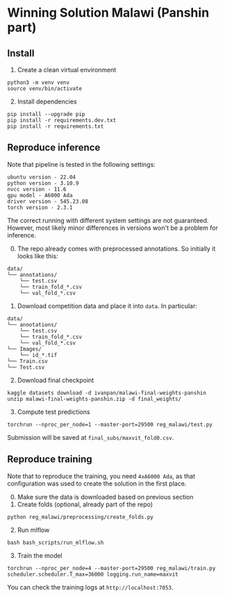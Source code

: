 # Winning Solution Malawi (Panshin part)

## Install 
1. Create a clean virtual environment

```
python3 -m venv venv
source venv/bin/activate
```

2. Install dependencies

```
pip install --upgrade pip
pip install -r requirements.dev.txt
pip install -r requirements.txt
```

## Reproduce inference
Note that pipeline is tested in the following settings:
```
ubuntu version - 22.04
python version - 3.10.9
nvcc version - 11.6
gpu model - A6000 Ada
driver version - 545.23.08
torch version - 2.3.1
```

The correct running with different system settings are not guaranteed. However, most likely minor differences in versions won't be a problem for inference.

0. The repo already comes with preprocessed annotations. So initially it looks like this:
```
data/
└── annotations/
    └── test.csv
    └── train_fold_*.csv
    └── val_fold_*.csv
```
1. Download competition data and place it into `data`. In particular:
```
data/
└── annotations/
    └── test.csv
    └── train_fold_*.csv
    └── val_fold_*.csv
└── Images/
    └── id_*.tif
└── Train.csv
└── Test.csv
```
2. Download final checkpoint 
```
kaggle datasets download -d ivanpan/malawi-final-weights-panshin
unzip malawi-final-weights-panshin.zip -d final_weights/
```

3. Compute test predictions 
```
torchrun --nproc_per_node=1 --master-port=29500 reg_malawi/test.py
```
Submission will be saved at `final_subs/maxvit_fold0.csv`.

## Reproduce training
Note that to reproduce the training, you need `4xA6000 Ada`, as that configuration was used to create the solution in the first place.

0. Make sure the data is downloaded based on previous section 
1. Create folds (optional, already part of the repo)
```
python reg_malawi/preprocessing/create_folds.py
```
2. Run mlflow 
```
bash bash_scripts/run_mlflow.sh
```
3. Train the model
```
torchrun --nproc_per_node=4 --master-port=29500 reg_malawi/train.py scheduler.scheduler.T_max=36000 logging.run_name=maxvit 
```
You can check the training logs at `http://localhost:7053`. 
